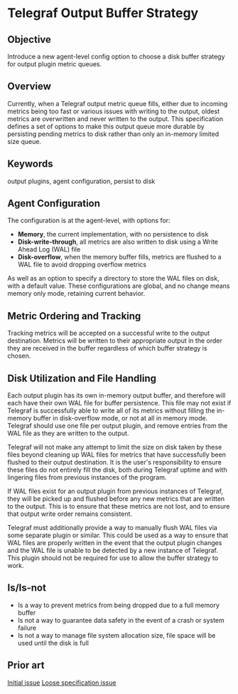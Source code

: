 # Telegraf Output Buffer Strategy

## Objective

Introduce a new agent-level config option to choose a disk buffer strategy for
output plugin metric queues.

## Overview

Currently, when a Telegraf output metric queue fills, either due to incoming
metrics being too fast or various issues with writing to the output, oldest
metrics are overwritten and never written to the output. This specification
defines a set of options to make this output queue more durable by persisting
pending metrics to disk rather than only an in-memory limited size queue.

## Keywords

output plugins, agent configuration, persist to disk

## Agent Configuration

The configuration is at the agent-level, with options for:

- **Memory**, the current implementation, with no persistence to disk
- **Disk-write-through**, all metrics are also written to disk using a
  Write Ahead Log (WAL) file
- **Disk-overflow**, when the memory buffer fills, metrics are flushed to a
  WAL file to avoid dropping overflow metrics

As well as an option to specify a directory to store the WAL files on disk,
with a default value. These configurations are global, and no change means
memory only mode, retaining current behavior.

## Metric Ordering and Tracking

Tracking metrics will be accepted on a successful write to the output
destination. Metrics will be written to their appropriate output in the order
they are received in the buffer regardless of which buffer strategy is chosen.

## Disk Utilization and File Handling

Each output plugin has its own in-memory output buffer, and therefore will
each have their own WAL file for buffer persistence. This file may not exist
if Telegraf is successfully able to write all of its metrics without filling
the in-memory buffer in disk-overflow mode, or not at all in memory mode.
Telegraf should use one file per output plugin, and remove entries from the
WAL file as they are written to the output.

Telegraf will not make any attempt to limit the size on disk taken by these
files beyond cleaning up WAL files for metrics that have successfully been
flushed to their output destination. It is the user's responsibility to ensure
these files do not entirely fill the disk, both during Telegraf uptime and
with lingering files from previous instances of the program.

If WAL files exist for an output plugin from previous instances of Telegraf,
they will be picked up and flushed before any new metrics that are written
to the output. This is to ensure that these metrics are not lost, and to
ensure that output write order remains consistent.

Telegraf must additionally provide a way to manually flush WAL files via
some separate plugin or similar. This could be used as a way to ensure that
WAL files are properly written in the event that the output plugin changes
and the WAL file is unable to be detected by a new instance of Telegraf.
This plugin should not be required for use to allow the buffer strategy to
work.

## Is/Is-not

- Is a way to prevent metrics from being dropped due to a full memory buffer
- Is not a way to guarantee data safety in the event of a crash or system failure
- Is not a way to manage file system allocation size, file space will be used
  until the disk is full

## Prior art

[Initial issue](https://github.com/influxdata/telegraf/issues/802)
[Loose specification issue](https://github.com/influxdata/telegraf/issues/14805)
